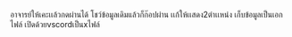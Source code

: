 อาจารย์ให้เคะเเล้วกดผ่านได้
โชว์ข้อมูลเดิมแล้วก็ก๊อปผ่าน
เเก้ให้เเสดง2ตำเเหน่ง
เก็บข้อมูลเป็นเอกไฟล์
เปิดด้วยvscordเป็นxไฟล์